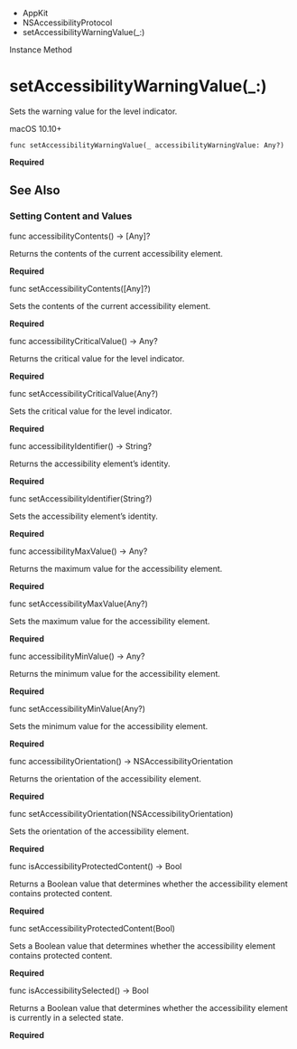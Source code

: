 

- AppKit
- NSAccessibilityProtocol
-  setAccessibilityWarningValue(\_:) 

Instance Method

# setAccessibilityWarningValue(\_:)

Sets the warning value for the level indicator.

macOS 10.10+

``` source
func setAccessibilityWarningValue(_ accessibilityWarningValue: Any?)
```

**Required**

## See Also

### Setting Content and Values

func accessibilityContents() -> [Any]?

Returns the contents of the current accessibility element.

**Required**

func setAccessibilityContents([Any]?)

Sets the contents of the current accessibility element.

**Required**

func accessibilityCriticalValue() -> Any?

Returns the critical value for the level indicator.

**Required**

func setAccessibilityCriticalValue(Any?)

Sets the critical value for the level indicator.

**Required**

func accessibilityIdentifier() -> String?

Returns the accessibility element’s identity.

**Required**

func setAccessibilityIdentifier(String?)

Sets the accessibility element’s identity.

**Required**

func accessibilityMaxValue() -> Any?

Returns the maximum value for the accessibility element.

**Required**

func setAccessibilityMaxValue(Any?)

Sets the maximum value for the accessibility element.

**Required**

func accessibilityMinValue() -> Any?

Returns the minimum value for the accessibility element.

**Required**

func setAccessibilityMinValue(Any?)

Sets the minimum value for the accessibility element.

**Required**

func accessibilityOrientation() -> NSAccessibilityOrientation

Returns the orientation of the accessibility element.

**Required**

func setAccessibilityOrientation(NSAccessibilityOrientation)

Sets the orientation of the accessibility element.

**Required**

func isAccessibilityProtectedContent() -> Bool

Returns a Boolean value that determines whether the accessibility element contains protected content.

**Required**

func setAccessibilityProtectedContent(Bool)

Sets a Boolean value that determines whether the accessibility element contains protected content.

**Required**

func isAccessibilitySelected() -> Bool

Returns a Boolean value that determines whether the accessibility element is currently in a selected state.

**Required**

